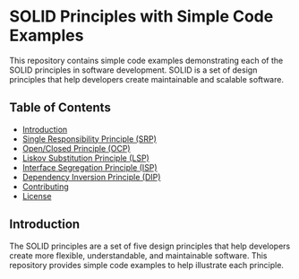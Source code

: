 # SOLID Principles with Simple Code Examples

This repository contains simple code examples demonstrating each of the SOLID principles in software development. SOLID is a set of design principles that help developers create maintainable and scalable software.

## Table of Contents

- [Introduction](#introduction)
- [Single Responsibility Principle (SRP)](#single-responsibility-principle-srp)
- [Open/Closed Principle (OCP)](#openclosed-principle-ocp)
- [Liskov Substitution Principle (LSP)](#liskov-substitution-principle-lsp)
- [Interface Segregation Principle (ISP)](#interface-segregation-principle-isp)
- [Dependency Inversion Principle (DIP)](#dependency-inversion-principle-dip)
- [Contributing](#contributing)
- [License](#license)

## Introduction

The SOLID principles are a set of five design principles that help developers create more flexible, understandable, and maintainable software. This repository provides simple code examples to help illustrate each principle.
